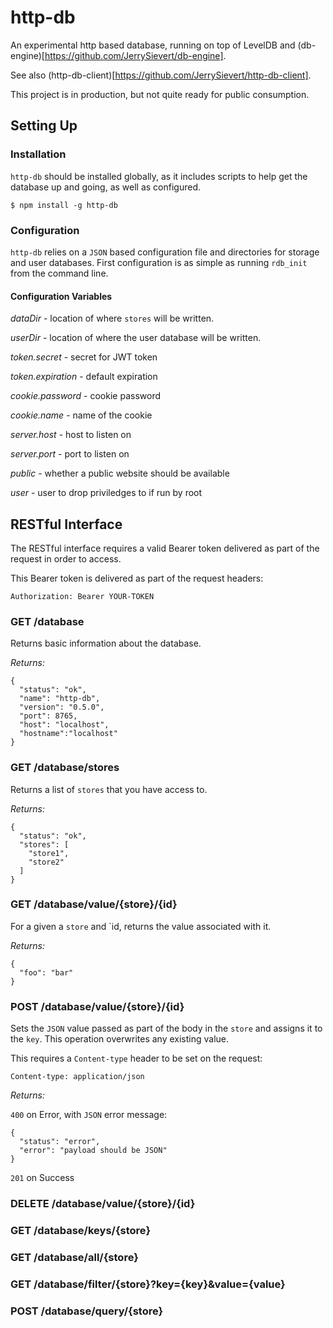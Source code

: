 # http-db

An experimental http based database, running on top of LevelDB and (db-engine)[https://github.com/JerrySievert/db-engine].

See also (http-db-client)[https://github.com/JerrySievert/http-db-client].

This project is in production, but not quite ready for public consumption.

## Setting Up

### Installation

`http-db` should be installed globally, as it includes scripts to help get the database up and going, as well as configured.

```
$ npm install -g http-db
```

### Configuration

`http-db` relies on a `JSON` based configuration file and directories for storage and user databases.  First configuration is as simple as running `rdb_init` from the command line.

#### Configuration Variables

_dataDir_ - location of where `stores` will be written.

_userDir_ - location of where the user database will be written.

_token.secret_ - secret for JWT token

_token.expiration_ - default expiration

_cookie.password_ - cookie password

_cookie.name_ - name of the cookie

_server.host_ - host to listen on

_server.port_ - port to listen on

_public_ - whether a public website should be available

_user_ - user to drop priviledges to if run by root
 


## RESTful Interface

The RESTful interface requires a valid Bearer token delivered as part of the request in order to access.

This Bearer token is delivered as part of the request headers:

```
Authorization: Bearer YOUR-TOKEN
```

### GET /database

Returns basic information about the database.

_Returns:_

```
{
  "status": "ok",
  "name": "http-db",
  "version": "0.5.0",
  "port": 8765,
  "host": "localhost",
  "hostname":"localhost"
}
```

### GET /database/stores

Returns a list of `stores` that you have access to.

_Returns:_

```
{
  "status": "ok",
  "stores": [
    "store1",
    "store2"
  ]
}
```

### GET /database/value/{store}/{id}

For a given a `store` and `id, returns the value associated with it.

_Returns:_

```
{
  "foo": "bar"
}
```

### POST /database/value/{store}/{id}

Sets the `JSON` value passed as part of the body in the `store` and assigns it to the `key`.  This operation overwrites any existing value.

This requires a `Content-type` header to be set on the request:

```
Content-type: application/json
```

_Returns:_

`400` on Error, with `JSON` error message:

```
{
  "status": "error", 
  "error": "payload should be JSON"
}
```

`201` on Success

### DELETE /database/value/{store}/{id}

### GET /database/keys/{store}

### GET /database/all/{store}

### GET /database/filter/{store}?key={key}&value={value}

### POST /database/query/{store}
